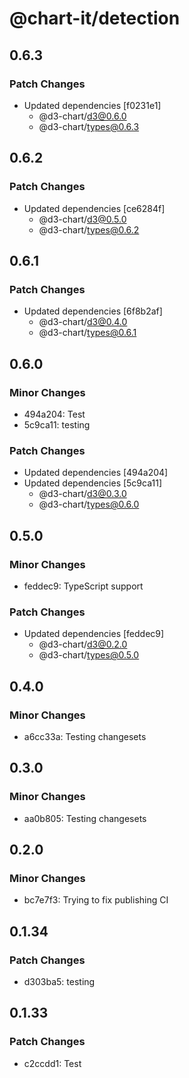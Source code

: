 # @chart-it/detection

## 0.6.3

### Patch Changes

- Updated dependencies [f0231e1]
  - @d3-chart/d3@0.6.0
  - @d3-chart/types@0.6.3

## 0.6.2

### Patch Changes

- Updated dependencies [ce6284f]
  - @d3-chart/d3@0.5.0
  - @d3-chart/types@0.6.2

## 0.6.1

### Patch Changes

- Updated dependencies [6f8b2af]
  - @d3-chart/d3@0.4.0
  - @d3-chart/types@0.6.1

## 0.6.0

### Minor Changes

- 494a204: Test
- 5c9ca11: testing

### Patch Changes

- Updated dependencies [494a204]
- Updated dependencies [5c9ca11]
  - @d3-chart/d3@0.3.0
  - @d3-chart/types@0.6.0

## 0.5.0

### Minor Changes

- feddec9: TypeScript support

### Patch Changes

- Updated dependencies [feddec9]
  - @d3-chart/d3@0.2.0
  - @d3-chart/types@0.5.0

## 0.4.0

### Minor Changes

- a6cc33a: Testing changesets

## 0.3.0

### Minor Changes

- aa0b805: Testing changesets

## 0.2.0

### Minor Changes

- bc7e7f3: Trying to fix publishing CI

## 0.1.34

### Patch Changes

- d303ba5: testing

## 0.1.33

### Patch Changes

- c2ccdd1: Test
